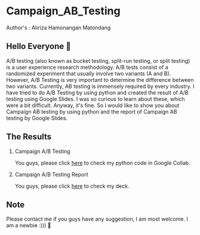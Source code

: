 # Campaign_AB_Testing
Author's : Aliriza Hamonangan Matondang
## Hello Everyone 👋
A/B testing (also known as bucket testing, split-run testing, or split testing) is a user experience research methodology. A/B tests consist of a randomized experiment that usually involve two variants (A and B). However, A/B Testing is very important to determine the difference between two variants. Currently, AB testing is immensely required by every industry. I have tried to do A/B Testing by using python and created the result of A/B testing using Google Slides. I was so curious to learn about these, which were a bit difficult. Anyway, it's fine. So I would like to show you about Campaign AB testing by using python and the report of Campaign AB testing by Google Slides.
## The Results
 1. Campaign A/B Testing
    
    You guys, please click [here](https://colab.research.google.com/drive/1Zo6o1-YzaugmhD3jZc-Bvis-39AmbHHI#scrollTo=s8pcVEr4-fgh) to check my python code in Google Collab.

2. Campaign A/B Testing Report
   
   You guys, please click [here](https://docs.google.com/presentation/d/1tUmQE1IwPSgGphnF6u1QQHU_1CaX3cd4YqNPxHmX3KY/edit#slide=id.ga00a88a2fe_0_377) to check my deck.  

 ## Note 
Please contact me if you guys have any suggestion, I am most welcome. I am a newbie :))) 🤖
